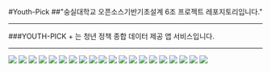 #Youth-Pick
##"숭실대학교 오픈소스기반기초설계 6조 프로젝트 레포지토리입니다."
***
###YOUTH-PICK + 는 청년 정책 종합 데이터 제공 앱 서비스입니다. 
***

<img src="https://user-images.githubusercontent.com/99392366/205929650-63567d50-9265-4640-9567-309c1d6ed2f1.png"/>
<img src="https://user-images.githubusercontent.com/99392366/205929649-66041be3-5dbc-4816-8bef-a7a9d2f6663d.png"/>
<img src="https://user-images.githubusercontent.com/99392366/205929645-c527fd7c-46cd-4c55-9bb4-de89e63527f6.png"/>
<img src="https://user-images.githubusercontent.com/99392366/205929641-2d61ae90-be13-4573-b20c-7a7feca24e77.png"/>
<img src="https://user-images.githubusercontent.com/99392366/205929636-0ccaa6ab-6c87-4c6c-8009-4a8baefb99c7.png)"/>
<img src="https://user-images.githubusercontent.com/99392366/205929633-c2824375-f8bd-43e6-b2b0-feb4de7479af.png"/>
<img src="https://user-images.githubusercontent.com/99392366/205929631-6a46d2f1-c7d8-49b4-a451-c42087a2bd79.png"/>
<img src="https://user-images.githubusercontent.com/99392366/205929629-1aaaa307-cff5-4966-8f50-987490264e28.png"/>
<img src="https://user-images.githubusercontent.com/99392366/205929625-4dc015f3-dc54-4a38-ac7c-f6926385421f.png"/>
<img src="https://user-images.githubusercontent.com/99392366/205929621-1e9a621c-e2e4-4822-92de-65975d734ee3.png"/>
<img src="https://user-images.githubusercontent.com/99392366/205929616-947c05f0-cf5f-4c43-8a20-c2f3ac54169a.png"/>
<img src="https://user-images.githubusercontent.com/99392366/205929602-d69f83bc-30bc-408f-8825-7c596eba7357.png"/>
<img src="https://user-images.githubusercontent.com/99392366/205929598-ba0e5e05-f2a0-4465-95d9-52bf52292973.png"/>
<img src="https://user-images.githubusercontent.com/99392366/205929595-8a135a08-56f0-443d-af6c-7a0843a64c1b.png"/>
<img src="https://user-images.githubusercontent.com/99392366/205929591-f1217af3-5a49-4d46-a7c2-941c357ef7f6.png"/>
<img src="https://user-images.githubusercontent.com/99392366/205929589-6b275202-4af3-4ea4-9e5c-28ace68d45ca.png"/>
<img src="https://user-images.githubusercontent.com/99392366/205929586-09f94795-c48b-489c-b993-a80aa4c06a02.png"/>
<img src="https://user-images.githubusercontent.com/99392366/205929584-0c21ab1d-c012-4782-ab91-2022de5bfa8a.png"/>
<img src="https://user-images.githubusercontent.com/99392366/205929580-7e5445eb-43a0-42bc-a2b3-fb0ccbc3a9c2.png"/>
<img src="https://user-images.githubusercontent.com/99392366/205929575-9c3fb74e-6c7f-4f33-b674-ecd5a47b27f3.png"/>

